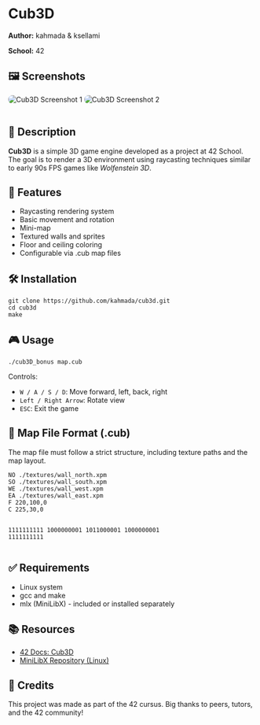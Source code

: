 
<!DOCTYPE html>
<html lang="en">
<head>
  <meta charset="UTF-8" />
  <meta name="viewport" content="width=device-width, initial-scale=1.0"/>
  
</head>
<body>

  <h1>Cub3D</h1>
  <p><strong>Author:</strong> kahmada & ksellami</p>
  <p><strong>School:</strong> 42</p>
  <h2>🖼️ Screenshots</h2>

<img src="cub.png" alt="Cub3D Screenshot 1" style="max-width:100%; border-radius:8px; margin-bottom: 1rem;" />

<img src="sc.png" alt="Cub3D Screenshot 2" style="max-width:100%; border-radius:8px;" />

  <h2>📌 Description</h2>
  <p>
    <strong>Cub3D</strong> is a simple 3D game engine developed as a project at 42 School.
    The goal is to render a 3D environment using raycasting techniques similar to early 90s FPS games like <em>Wolfenstein 3D</em>.
  </p>

  <h2>🚀 Features</h2>
  <ul>
    <li>Raycasting rendering system</li>
    <li>Basic movement and rotation</li>
    <li>Mini-map</li>
    <li>Textured walls and sprites</li>
    <li>Floor and ceiling coloring</li>
    <li>Configurable via .cub map files</li>
  </ul>

  <h2>🛠️ Installation</h2>
  <pre><code>git clone https://github.com/kahmada/cub3d.git
cd cub3d
make</code></pre>

  <h2>🎮 Usage</h2>
  <pre><code>./cub3D_bonus map.cub</code></pre>
  <p>Controls:</p>
  <ul>
    <li><code>W / A / S / D</code>: Move forward, left, back, right</li>
    <li><code>Left / Right Arrow</code>: Rotate view</li>
    <li><code>ESC</code>: Exit the game</li>
  </ul>

  <h2>📁 Map File Format (.cub)</h2>
  <p>The map file must follow a strict structure, including texture paths and the map layout.</p>
  <pre><code>NO ./textures/wall_north.xpm
SO ./textures/wall_south.xpm
WE ./textures/wall_west.xpm
EA ./textures/wall_east.xpm
F 220,100,0
C 225,30,0

1111111111
1000000001
1011000001
1000000001
1111111111</code></pre>

  <h2>✅ Requirements</h2>
  <ul>
    <li>Linux system</li>
    <li>gcc and make</li>
    <li>mlx (MiniLibX) - included or installed separately</li>
  </ul>

  <h2>📚 Resources</h2>
  <ul>
    <li><a href="https://harm-smits.github.io/42docs/projects/cub3d" target="_blank">42 Docs: Cub3D</a></li>
    <li><a href="https://github.com/qst0/ft_libgfx" target="_blank">MiniLibX Repository (Linux)</a></li>
  </ul>

  <h2>🧠 Credits</h2>
  <p>This project was made as part of the 42 cursus. Big thanks to peers, tutors, and the 42 community!</p>

</body>
</html>
